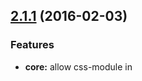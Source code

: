 <a name="2.1.1"></a>
## [2.1.1](https://github.com/tomchentw/reacthtmlpack/compare/v2.1.0...v2.1.1) (2016-02-03)


### Features

* **core:** allow css-module in <style> tag ([ca15cf7](https://github.com/tomchentw/reacthtmlpack/commit/ca15cf7))
* **webpack:** now webpack in server side should support css-modules ([3474c29](https://github.com/tomchentw/reacthtmlpack/commit/3474c29))



<a name="2.1.0"></a>
# [2.1.0](https://github.com/tomchentw/reacthtmlpack/compare/v2.0.2...v2.1.0) (2016-02-03)


### Features

* **webpack:** enable css-modules by default ([20aa0a5](https://github.com/tomchentw/reacthtmlpack/commit/20aa0a5))



<a name="2.0.2"></a>
## [2.0.2](https://github.com/tomchentw/reacthtmlpack/compare/v2.0.1...v2.0.2) (2016-02-02)


### Bug Fixes

* **webpack:** webpackExternalsResolver should work with loader request ([5566627](https://github.com/tomchentw/reacthtmlpack/commit/5566627))



<a name="2.0.1"></a>
## [2.0.1](https://github.com/tomchentw/reacthtmlpack/compare/v2.0.0...v2.0.1) (2016-01-31)


### Bug Fixes

* **babel:** use preset from "babel-preset-syntax-from-presets" ([e9583a0](https://github.com/tomchentw/reacthtmlpack/commit/e9583a0))



<a name="2.0.0"></a>
# [2.0.0](https://github.com/tomchentw/reacthtmlpack/compare/v1.2.1...v2.0.0) (2016-01-31)


### Features

* **src:** completely rewrite to accept *.html as template file ([5108441](https://github.com/tomchentw/reacthtmlpack/commit/5108441)), closes [#19](https://github.com/tomchentw/reacthtmlpack/issues/19) [#5](https://github.com/tomchentw/reacthtmlpack/issues/5)



<a name="1.2.1"></a>
## [1.2.1](https://github.com/tomchentw/reacthtmlpack/compare/v1.2.0...v1.2.1) (2016-01-23)


### Bug Fixes

* **core:** detects cjsModule.exports.__esModule ([756dd5b](https://github.com/tomchentw/reacthtmlpack/commit/756dd5b))



<a name="1.2.0"></a>
# [1.2.0](https://github.com/tomchentw/reacthtmlpack/compare/v1.1.0...v1.2.0) (2015-10-12)


### Bug Fixes

* **cli:** entryListFileStream should be share-replayed stream ([b368a53](https://github.com/tomchentw/reacthtmlpack/commit/b368a53))



<a name="1.1.0"></a>
# [1.1.0](https://github.com/tomchentw/reacthtmlpack/compare/v1.0.0...v1.1.0) (2015-10-11)


### Bug Fixes

* **cli:** cold -> hot Observable for publishedWebpackConfigArrayStream ([20ce5f3](https://github.com/tomchentw/reacthtmlpack/commit/20ce5f3)), closes [#17](https://github.com/tomchentw/reacthtmlpack/issues/17)
* **cli:** throw error when it comes ([080fefe](https://github.com/tomchentw/reacthtmlpack/commit/080fefe))
* **webpack:** using id to identify an unique entry ([f74a746](https://github.com/tomchentw/reacthtmlpack/commit/f74a746))

### Features

* **entry:** add invariant in render functions ([519c23d](https://github.com/tomchentw/reacthtmlpack/commit/519c23d))



<a name="1.0.0"></a>
# [1.0.0](https://github.com/tomchentw/reacthtmlpack/compare/v0.4.0...v1.0.0) (2015-10-08)


### Features

* **ReactRenderToStringEntry:** switch to react-dom/server ([5f764c0](https://github.com/tomchentw/reacthtmlpack/commit/5f764c0))
* **core:** switch to ReactDOM ([bfcd554](https://github.com/tomchentw/reacthtmlpack/commit/bfcd554))
* **package.json:** put react/webpack/webpack-dev-server to peerDep ([b1b7880](https://github.com/tomchentw/reacthtmlpack/commit/b1b7880))


### BREAKING CHANGES

* __React@^0.14__: upgrade React and put them to peerDep
	* If you want to use React@0.13, please use [v0.4.0](https://github.com/tomchentw/reacthtmlpack/releases/tag/v0.4.0)
	* Please install react/webpack/webpack-dev-server as peerDependencies when you're using npm@^3



<a name="0.4.0"></a>
# [0.4.0](https://github.com/tomchentw/reacthtmlpack/compare/v0.3.3...v0.4.0) (2015-10-08)


### Bug Fixes

* **core:** correct Rx.js style of using streams ([6bff5a1](https://github.com/tomchentw/reacthtmlpack/commit/6bff5a1)), closes [#17](https://github.com/tomchentw/reacthtmlpack/issues/17)
* **core:** remove transducers-js ([4d3ca5f](https://github.com/tomchentw/reacthtmlpack/commit/4d3ca5f))


### BREAKING CHANGES

* __chunkFilepath__: now uses relatvie path to the current `.html.js` file

  - Affected Components:
    * WebpackScriptEntry
    * WebpackStyleEntry
    * WebpackNullEntry
    * ReactRenderToStringEntry

  - Before:
    ```
    // index.html.js
    <ReactRenderToStringEntry
      id="react-container"
      tagName="div"
      chunkName="server"
      chunkFilepath="./scripts/ReactRoot.js" // Base path is process.cwd(), the folder you invoked `reacthtmlpack` CLI
      configFilepath="../Server.webpackConfig.js"
    />
    ```

  - After:
    ```
    // index.html.js
    <ReactRenderToStringEntry
      id="react-container"
      tagName="div"
      chunkName="server"
      chunkFilepath="../scripts/ReactRoot.js" // Base path is NOW index.html.js
      configFilepath="../Server.webpackConfig.js"
    />
    ```



<a name"0.3.3"></a>
### 0.3.3 (2015-09-04)


#### Features

* **cli:** add mkdirp before writing files ([3d11faca](https://github.com/tomchentw/reacthtmlpack/commit/3d11faca), closes [#9](https://github.com/tomchentw/reacthtmlpack/issues/9))


<a name"0.3.2"></a>
### 0.3.2 (2015-09-04)


#### Bug Fixes

* **WebpackNullEntry:** return <noscript> ([dcefbe3d](https://github.com/tomchentw/reacthtmlpack/commit/dcefbe3d))


<a name"0.3.1"></a>
### 0.3.1 (2015-09-01)


#### Features

* **WebpackNullEntry:** add null entry for parse cloud code? ([6a950235](https://github.com/tomchentw/reacthtmlpack/commit/6a950235))


<a name"0.3.0"></a>
## 0.3.0 (2015-09-01)


#### Features

* **core:** compile webpackConfig using babel ([1a1865f4](https://github.com/tomchentw/reacthtmlpack/commit/1a1865f4), closes [#6](https://github.com/tomchentw/reacthtmlpack/issues/6))


<a name"0.2.3"></a>
### 0.2.3 (2015-08-31)


#### Features

* **core:** change from Error to warning ([70203b09](https://github.com/tomchentw/reacthtmlpack/commit/70203b09))


<a name"0.2.2"></a>
### 0.2.2 (2015-08-31)


#### Features

* **core:** support reacthtmlpackExtraEntry in your webpackConfig ([c434aebe](https://github.com/tomchentw/reacthtmlpack/commit/c434aebe), closes [#2](https://github.com/tomchentw/reacthtmlpack/issues/2))


<a name"0.2.1"></a>
### 0.2.1 (2015-08-30)


#### Bug Fixes

* **.travis.yml:** coverage location ([a8e39e74](https://github.com/tomchentw/reacthtmlpack/commit/a8e39e74))
* **package.json:** include bin/ in files ([780c1949](https://github.com/tomchentw/reacthtmlpack/commit/780c1949))


<a name"0.2.0"></a>
## 0.2.0 (2015-08-26)


#### Bug Fixes

* **cli:**
  * watch fixes ([b0ea98c2](https://github.com/tomchentw/reacthtmlpack/commit/b0ea98c2))
  * devServer ([f4ab237b](https://github.com/tomchentw/reacthtmlpack/commit/f4ab237b))
* **core:**
  * for devServer ([a2fc730f](https://github.com/tomchentw/reacthtmlpack/commit/a2fc730f))
  * add default doctypeHTML for HTML5 ([4a746ff2](https://github.com/tomchentw/reacthtmlpack/commit/4a746ff2))
* **package.json:** remove stage from args ([591f3f2b](https://github.com/tomchentw/reacthtmlpack/commit/591f3f2b))
* **runFiles:** should use combineLatest ([9ef74549](https://github.com/tomchentw/reacthtmlpack/commit/9ef74549))
* **src:** make devServer work with multiple config ([d15be0fb](https://github.com/tomchentw/reacthtmlpack/commit/d15be0fb))


#### Features

* **ReactRenderToStringEntry:** add server render feature ([3eadb3bd](https://github.com/tomchentw/reacthtmlpack/commit/3eadb3bd), closes [#4](https://github.com/tomchentw/reacthtmlpack/issues/4))
* **WebpackStyleEntry:** add for style tag ([65b8eb1f](https://github.com/tomchentw/reacthtmlpack/commit/65b8eb1f))
* **bin:**
  * add devServer command ([97196c1e](https://github.com/tomchentw/reacthtmlpack/commit/97196c1e))
  * add watchAndBuildToDir command ([fae2bb1a](https://github.com/tomchentw/reacthtmlpack/commit/fae2bb1a))
* **cli:**
  * add watchAndBuildToDir func ([4d7cb7d4](https://github.com/tomchentw/reacthtmlpack/commit/4d7cb7d4))
  * add cli using commander ([596b4291](https://github.com/tomchentw/reacthtmlpack/commit/596b4291))
* **entryPropTypeKeyList:** check propTypes would be sufficient ([9d573227](https://github.com/tomchentw/reacthtmlpack/commit/9d573227))
* **package.json:** add bin and dependencies ([2e98d20f](https://github.com/tomchentw/reacthtmlpack/commit/2e98d20f))
* **src:** add test for examples ([d112caaf](https://github.com/tomchentw/reacthtmlpack/commit/d112caaf))


<a name"0.1.0"></a>
## 0.1.0 (2015-08-26)

